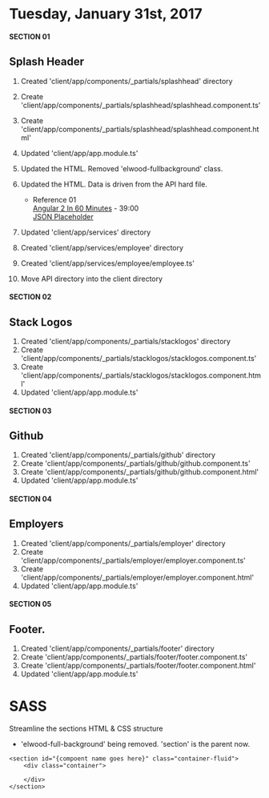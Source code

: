 
# Tuesday, January 31st, 2017

#### SECTION 01  
## Splash Header  

1. Created 'client/app/components/_partials/splashhead' directory
2. Create 'client/app/components/_partials/splashhead/splashhead.component.ts'
3. Create 'client/app/components/_partials/splashhead/splashhead.component.html'
4. Updated 'client/app/app.module.ts'
5. Updated the HTML. Removed 'elwood-fullbackground' class.
6. Updated the HTML. Data is driven from the API hard file.
	- Reference 01    
	  [Angular 2 In 60 Minutes](https://youtu.be/-zW1zHqsdyc) - 39:00  
	  [JSON Placeholder](https://jsonplaceholder.typicode.com/)  

7. Updated 'client/app/services' directory
8. Created 'client/app/services/employee' directory 
9. Created 'client/app/services/employee/employee.ts'

10. Move API directory into the client directory




#### SECTION 02  
## Stack Logos  

1. Created 'client/app/components/_partials/stacklogos' directory
2. Create 'client/app/components/_partials/stacklogos/stacklogos.component.ts'
3. Create 'client/app/components/_partials/stacklogos/stacklogos.component.html'
4. Updated 'client/app/app.module.ts'


#### SECTION 03  
## Github  

1. Created 'client/app/components/_partials/github' directory
2. Create 'client/app/components/_partials/github/github.component.ts'
3. Create 'client/app/components/_partials/github/github.component.html'
4. Updated 'client/app/app.module.ts'



#### SECTION 04  
## Employers  

1. Created 'client/app/components/_partials/employer' directory
2. Create 'client/app/components/_partials/employer/employer.component.ts'
3. Create 'client/app/components/_partials/employer/employer.component.html'
4. Updated 'client/app/app.module.ts'


#### SECTION 05  
## Footer.  

1. Created 'client/app/components/_partials/footer' directory
2. Create 'client/app/components/_partials/footer/footer.component.ts'
3. Create 'client/app/components/_partials/footer/footer.component.html'
4. Updated 'client/app/app.module.ts'


# SASS  
Streamline the sections HTML & CSS structure
 - 'elwood-full-background' being removed. 'section' is the parent now.
```  
<section id="{compoent name goes here}" class="container-fluid">
	<div class="container">
		
	</div>
</section>
```  





